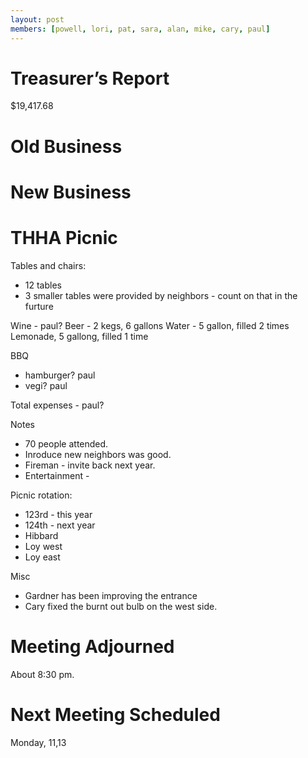 ```yaml
---
layout: post
members: [powell, lori, pat, sara, alan, mike, cary, paul]
---
```

# Treasurer’s Report
$19,417.68

# Old Business


# New Business

# THHA Picnic

Tables and chairs:
* 12 tables
* 3 smaller tables were provided by neighbors - count on that in the furture

Wine - paul?
Beer - 2 kegs, 6 gallons
Water - 5 gallon, filled 2 times
Lemonade, 5 gallong, filled 1 time

BBQ
* hamburger? paul
* vegi? paul

Total expenses - paul?

Notes
* 70 people attended.
* Inroduce new neighbors was good.
* Fireman - invite back next year.
* Entertainment - 

Picnic rotation:
* 123rd - this year
* 124th - next year
* Hibbard 
* Loy west
* Loy east

Misc
* Gardner has been improving the entrance
* Cary fixed the burnt out bulb on the west side.


# Meeting Adjourned
About 8:30 pm.

# Next Meeting Scheduled
Monday, 11,13
